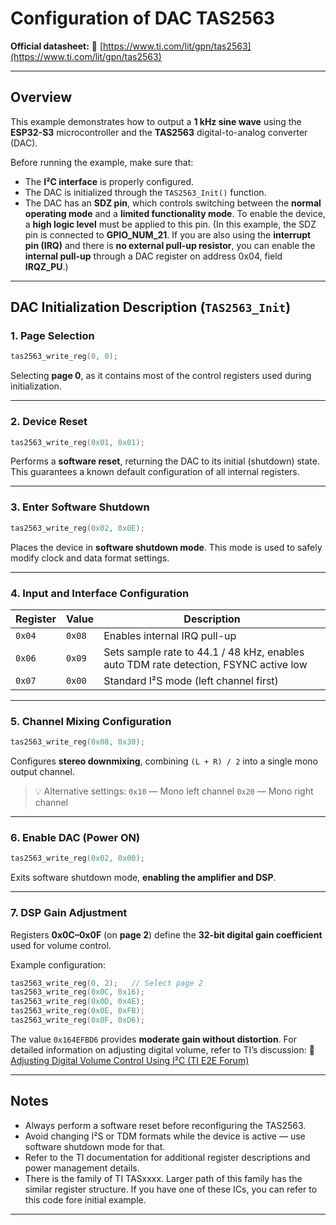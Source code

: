 #  Configuration of DAC TAS2563

**Official datasheet:**
🔗 [https://www.ti.com/lit/gpn/tas2563](https://www.ti.com/lit/gpn/tas2563)

---

## Overview

This example demonstrates how to output a **1 kHz sine wave** using the **ESP32-S3** microcontroller and the **TAS2563** digital-to-analog converter (DAC).

Before running the example, make sure that:

* The **I²C interface** is properly configured.
* The DAC is initialized through the `TAS2563_Init()` function.
* The DAC has an **SDZ pin**, which controls switching between the **normal operating mode** and a **limited functionality mode**.
To enable the device, a **high logic level** must be applied to this pin. (In this example, the SDZ pin is connected to **GPIO_NUM_21**. If you are also using the **interrupt pin (IRQ)** and there is **no external pull-up resistor**, you can enable the **internal pull-up** through a DAC register on address 0x04, field **IRQZ_PU**.)

---

## DAC Initialization Description (`TAS2563_Init`)

### 1. Page Selection

```c
tas2563_write_reg(0, 0);
```

Selecting **page 0**, as it contains most of the control registers used during initialization.

---

### 2. Device Reset

```c
tas2563_write_reg(0x01, 0x01);
```

Performs a **software reset**, returning the DAC to its initial (shutdown) state.
This guarantees a known default configuration of all internal registers.

---

### 3. Enter Software Shutdown

```c
tas2563_write_reg(0x02, 0x0E);
```

Places the device in **software shutdown mode**.
This mode is used to safely modify clock and data format settings.

---

### 4. Input and Interface Configuration

| Register | Value  | Description                                                                          |
| -------- | ------ | ------------------------------------------------------------------------------------ |
| `0x04`   | `0x08` | Enables internal IRQ pull-up                                                         |
| `0x06`   | `0x09` | Sets sample rate to 44.1 / 48 kHz, enables auto TDM rate detection, FSYNC active low |
| `0x07`   | `0x00` | Standard I²S mode (left channel first)                                               |

---

### 5. Channel Mixing Configuration

```c
tas2563_write_reg(0x08, 0x30);
```

Configures **stereo downmixing**, combining `(L + R) / 2` into a single mono output channel.

> 💡 Alternative settings:
> `0x10` — Mono left channel
> `0x20` — Mono right channel

---

### 6. Enable DAC (Power ON)

```c
tas2563_write_reg(0x02, 0x00);
```

Exits software shutdown mode, **enabling the amplifier and DSP**.

---

### 7. DSP Gain Adjustment

Registers **0x0C–0x0F** (on **page 2**) define the **32-bit digital gain coefficient** used for volume control.

Example configuration:

```c
tas2563_write_reg(0, 2);   // Select page 2
tas2563_write_reg(0x0C, 0x16);
tas2563_write_reg(0x0D, 0x4E);
tas2563_write_reg(0x0E, 0xFB);
tas2563_write_reg(0x0F, 0xD6);
```

The value `0x164EFBD6` provides **moderate gain without distortion**.
For detailed information on adjusting digital volume, refer to TI’s discussion:
🔗 [Adjusting Digital Volume Control Using I²C (TI E2E Forum)](https://e2e.ti.com/support/audio-group/audio/f/audio-forum/928138/faq-tas2563-adjusting-digital-volume-control-using-i2c)

---

## Notes

* Always perform a software reset before reconfiguring the TAS2563.
* Avoid changing I²S or TDM formats while the device is active — use software shutdown mode for that.
* Refer to the TI documentation for additional register descriptions and power management details.
* There is the family of TI TASxxxx. Larger path of this family has the similar register structure. If you have one of these ICs, you can refer to this code fore initial example.

---
